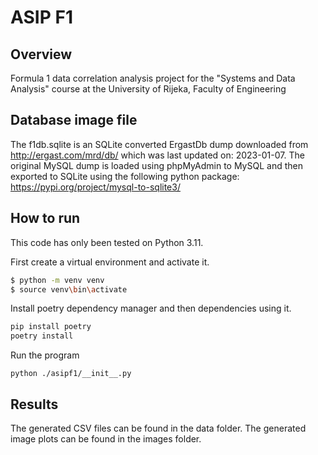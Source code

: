 # ASIP F1

## Overview

Formula 1 data correlation analysis project for the "Systems and Data Analysis" course at the University of Rijeka, Faculty of Engineering

## Database image file

The f1db.sqlite is an SQLite converted ErgastDb dump downloaded from http://ergast.com/mrd/db/ which was last updated on: 2023-01-07.
The original MySQL dump is loaded using phpMyAdmin to MySQL and then exported to SQLite using the following python package: https://pypi.org/project/mysql-to-sqlite3/

## How to run
This code has only been tested on Python 3.11.

First create a virtual environment and activate it.
```bash
$ python -m venv venv
$ source venv\bin\activate
```

Install poetry dependency manager and then dependencies using it.
```bash
pip install poetry
poetry install
```

Run the program
```
python ./asipf1/__init__.py
```

## Results
The generated CSV files can be found in the data folder.
The generated image plots can be found in the images folder.
